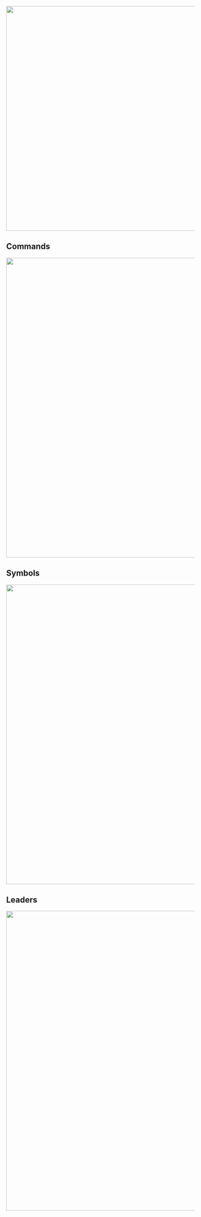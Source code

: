 <p align="center">
   <img width="600" src="https://raw.githubusercontent.com/wheredoesyourmindgo/vim-byoa/master/images/logo.png" />
</p>

## Commands

<p align="center">
   <img width="800" src="https://raw.githubusercontent.com/wheredoesyourmindgo/vim-byoa/master/images/commands.png" />
</p>

## Symbols

<p align="center">
   <img width="800" src="https://raw.githubusercontent.com/wheredoesyourmindgo/vim-byoa/master/images/symbols.png" />
</p>

## Leaders

<p align="center">
   <img width="800" src="https://raw.githubusercontent.com/wheredoesyourmindgo/vim-byoa/master/images/leaders.png" />
</p>